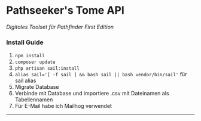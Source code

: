 # Pathseeker's Tome API

_Digitales Toolset für Pathfinder First Edition_

### Install Guide

1.  `npm install`
2.  `composer update`
3.  `php artisan sail:install`
4.  `alias sail='[ -f sail ] && bash sail || bash vendor/bin/sail'` für sail alias
5.  Migrate Database
6.  Verbinde mit Database und importiere .csv mit Dateinamen als Tabellennamen
7.  Für E-Mail habe ich Mailhog verwendet

---

